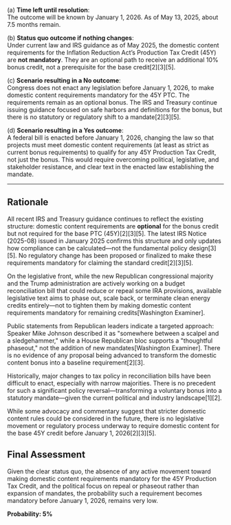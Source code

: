 (a) **Time left until resolution**:  
The outcome will be known by January 1, 2026. As of May 13, 2025, about 7.5 months remain.

(b) **Status quo outcome if nothing changes**:  
Under current law and IRS guidance as of May 2025, the domestic content requirements for the Inflation Reduction Act’s Production Tax Credit (45Y) are **not mandatory**. They are an optional path to receive an additional 10% bonus credit, not a prerequisite for the base credit[2][3][5].

(c) **Scenario resulting in a No outcome**:  
Congress does not enact any legislation before January 1, 2026, to make domestic content requirements mandatory for the 45Y PTC. The requirements remain as an optional bonus. The IRS and Treasury continue issuing guidance focused on safe harbors and definitions for the bonus, but there is no statutory or regulatory shift to a mandate[2][3][5].

(d) **Scenario resulting in a Yes outcome**:  
A federal bill is enacted before January 1, 2026, changing the law so that projects must meet domestic content requirements (at least as strict as current bonus requirements) to qualify for any 45Y Production Tax Credit, not just the bonus. This would require overcoming political, legislative, and stakeholder resistance, and clear text in the enacted law establishing the mandate.

---

## Rationale

All recent IRS and Treasury guidance continues to reflect the existing structure: domestic content requirements are **optional** for the bonus credit but not required for the base PTC (45Y)[2][3][5]. The latest IRS Notice (2025-08) issued in January 2025 confirms this structure and only updates how compliance can be calculated—not the fundamental policy design[3][5]. No regulatory change has been proposed or finalized to make these requirements mandatory for claiming the standard credit[2][3][5].

On the legislative front, while the new Republican congressional majority and the Trump administration are actively working on a budget reconciliation bill that could reduce or repeal some IRA provisions, available legislative text aims to phase out, scale back, or terminate clean energy credits entirely—not to tighten them by making domestic content requirements mandatory for remaining credits[Washington Examiner].

Public statements from Republican leaders indicate a targeted approach: Speaker Mike Johnson described it as "somewhere between a scalpel and a sledgehammer," while a House Republican bloc supports a "thoughtful phaseout," not the addition of new mandates[Washington Examiner]. There is no evidence of any proposal being advanced to transform the domestic content bonus into a baseline requirement[2][3].

Historically, major changes to tax policy in reconciliation bills have been difficult to enact, especially with narrow majorities. There is no precedent for such a significant policy reversal—transforming a voluntary bonus into a statutory mandate—given the current political and industry landscape[1][2].

While some advocacy and commentary suggest that stricter domestic content rules could be considered in the future, there is no legislative movement or regulatory process underway to require domestic content for the base 45Y credit before January 1, 2026[2][3][5].

## Final Assessment

Given the clear status quo, the absence of any active movement toward making domestic content requirements mandatory for the 45Y Production Tax Credit, and the political focus on repeal or phaseout rather than expansion of mandates, the probability such a requirement becomes mandatory before January 1, 2026, remains very low.

**Probability: 5%**